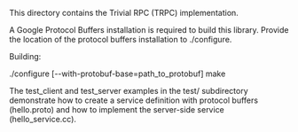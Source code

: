 This directory contains the Trivial RPC (TRPC) implementation.

A Google Protocol Buffers installation is required to build this
library. Provide the location of the protocol buffers installation
to ./configure.

Building:

  ./configure [--with-protobuf-base=path_to_protobuf]
  make

The test_client and test_server examples in the test/ subdirectory
demonstrate how to create a service definition with protocol buffers
(hello.proto) and how to implement the server-side service
(hello_service.cc).
